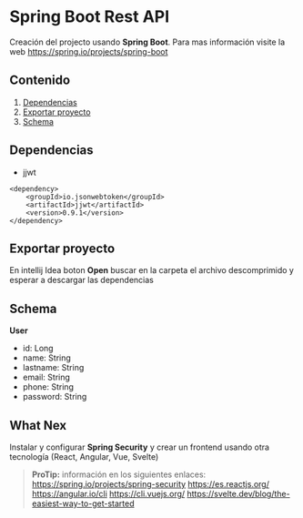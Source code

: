 # Spring Boot Rest API

Creación del projecto usando  **Spring Boot**. 
Para mas información visite la web https://spring.io/projects/spring-boot


## Contenido

1. [Dependencias](#dependencias)
2. [Exportar proyecto](#exportar-projecto)
3. [Schema](#schema)


## Dependencias

- jjwt

```
<dependency>
	<groupId>io.jsonwebtoken</groupId>
	<artifactId>jjwt</artifactId>
	<version>0.9.1</version>
</dependency>
```

## Exportar proyecto

En intellij Idea boton  **Open**  buscar en la carpeta el archivo descomprimido y esperar a descargar las dependencias

## Schema

**User**
- id: Long
- name: String
- lastname: String
- email: String
- phone: String
- password: String

## What Nex

Instalar y configurar **Spring Security** y crear un frontend usando otra tecnología (React, Angular, Vue, Svelte)

> **ProTip:** información en los siguientes enlaces:
 https://spring.io/projects/spring-security
 https://es.reactjs.org/
 https://angular.io/cli
 https://cli.vuejs.org/
 https://svelte.dev/blog/the-easiest-way-to-get-started


